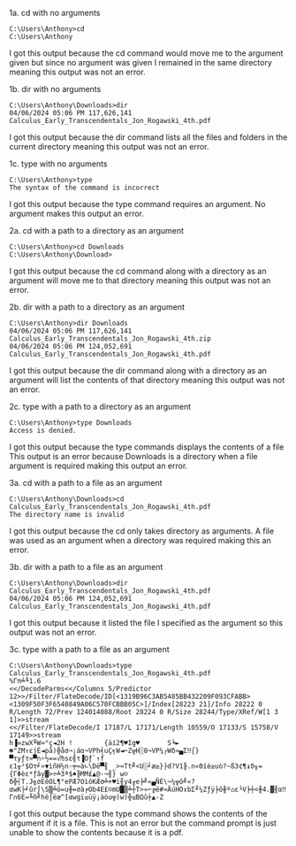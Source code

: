 1a. cd with no arguments
```
C:\Users\Anthony>cd
C:\Users\Anthony
```
I got this output because the cd command would move me to the argument given but since no argument was given I remained in the same directory meaning this output was not an error.

1b. dir with no arguments
```
C:\Users\Anthony\Downloads>dir
04/06/2024 05:06 PM 117,626,141 Calculus_Early_Transcendentals_Jon_Rogawski_4th.pdf
```
I got this output because the dir command lists all the files and folders in the current directory meaning this output was not an error.

1c. type with no arguments
```
C:\Users\Anthony>type
The syntax of the command is incorrect
```
I got this output because the type command requires an argument.
No argument makes this output an error.

2a. cd with a path to a directory as an argument
```
C:\Users\Anthony>cd Downloads
C:\Users\Anthony\Download>
```
I got this output because the cd command along with a directory as an argument will move me to that directory meaning this output was not an error.

2b. dir with a path to a directory as an argument
```
C:\Users\Anthony>dir Downloads
04/06/2024 05:06 PM 117,626,141 Calculus_Early_Transcendentals_Jon_Rogawski_4th.zip
04/06/2024 05:06 PM 124,052,691 Calculus_Early_Transcendentals_Jon_Rogawski_4th.pdf
```
I got this output because the dir command along with a directory as an argument will list the contents of that directory meaning this output was not an error.

2c. type with a path to a directory as an argument
```
C:\Users\Anthony>type Downloads
Access is denied.
```
I got this output because the type commands displays the contents of a file
This output is an error because Downloads is a directory when a file argument is required making this output an error.

3a. cd with a path to a file as an argument
```
C:\Users\Anthony\Downloads>cd Calculus_Early_Transcendentals_Jon_Rogawski_4th.pdf
The directory name is invalid
```
I got this output because the cd only takes directory as arguments.
A file was used as an argument when a directory was required making this an error.

3b. dir with a path to a file as an argument
```
C:\Users\Anthony\Downloads>dir Calculus_Early_Transcendentals_Jon_Rogawski_4th.pdf
04/06/2024 05:06 PM 124,052,691 Calculus_Early_Transcendentals_Jon_Rogawski_4th.pdf
```
I got this output because it listed the file I specified as the argument so this output was not an error.

3c. type with a path to a file as an argument
```
C:\Users\Anthony\Downloads>type Calculus_Early_Transcendentals_Jon_Rogawski_4th.pdf
%Γπ╧╙1.6
<</DecodeParms<</Columns 5/Predictor 12>>/Filter/FlateDecode/ID[<1319B96C3AB5485BB432209F093CFABB><1309F50F3F6540849A06C570FCBBB05C>]/Index[28223 21]/Info 28222 0 R/Length 72/Prev 124014088/Root 28224 0 R/Size 28244/Type/XRef/W[1 3 1]>>stream
<</Filter/FlateDecode/I 17187/L 17171/Length 10559/O 17133/S 15758/V 17149>>stream
h▐∞zwX╙W≈°ç◄2H !        {äí2¶♥Ig♥       S╘►☻"ZM↑εjÉ◄på)╬åσ¬¡áα¬VPh╡uÇ╕W◄⌐Z╦H░8¬VP¼┌Wδ≈▄Σ‼⌠}▀τyƒτ≈▀∩☼½==√₧sε╣τ▐Oƒ`↑f
ε1╥²$Oτ╛»▼ìñH½n·╤≈à∟\Dë▀╢ _>≈Tt╝<U░╛æ≥}├d?V1╟.n«Θíè≥uò?~ß3¢¶↨δ╖={ΓΦèε*ƒây▓>÷╧3ª$♠╠MM£▲@·¬╢} w☺δ╬┤T.J╗σEêOL¶°ePÆ7OìôKÆσ╧+♥ï╢y4╓e╞╝«▄ÑÉ\¬¼╦ô╝«?αwK├╛ûr⌡\S▒╧ö=u╫=σà╒Ob4E£☺mU█▒╧┼T>»⌐╔ë#≈ÄúHO↕bΣ╜¼Zƒÿ╞ô╫º⌂ε└V╞┼<╫4.▓╢α‼Γ∩6E↔╚ñ╝hë⌠ëæ^[αwgï≤üÿ¡àòu╦)w)╬≤BΩû┼▲-Z
```
I got this output because the type command shows the contents of the argument if it is a file.
This is not an error but the command prompt is just unable to show the contents because it is a pdf.
